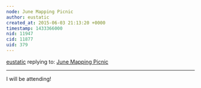 ```yaml
---
node: June Mapping Picnic 
author: eustatic
created_at: 2015-06-03 21:13:20 +0000
timestamp: 1433366000
nid: 11947
cid: 11877
uid: 379
---
```




[eustatic](../profile/eustatic) replying to: [June Mapping Picnic ](../notes/stevie/06-03-2015/june-mapping-picnic)

----
I will be attending!